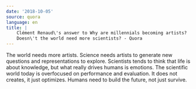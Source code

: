 ```yaml
---
date: '2018-10-05'
source: quora
language: en
title: |
    Clément Renaud\'s answer to Why are millennials becoming artists?
    Doesn\'t the world need more scientists? - Quora
---
```


The world needs more artists. Science needs artists to generate new
questions and representations to explore. Scientists tends to think that
life is about knowledge, but what really drives humans is emotions. The
scientific world today is overfocused on performance and evaluation. It
does not creates, it just optimizes. Humans need to build the future,
not just survive.
